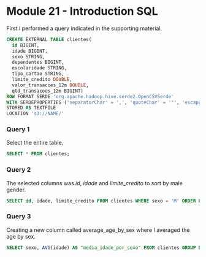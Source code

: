 # Module 21 - Introduction SQL

First i performed a query indicated in the supporting material.

```sql
CREATE EXTERNAL TABLE clientes(
  id BIGINT,
  idade BIGINT,
  sexo STRING,
  dependentes BIGINT,
  escolaridade STRING,
  tipo_cartao STRING,
  limite_credito DOUBLE,
  valor_transacoes_12m DOUBLE,
  qtd_transacoes_12m BIGINT)
ROW FORMAT SERDE 'org.apache.hadoop.hive.serde2.OpenCSVSerde'
WITH SERDEPROPERTIES ('separatorChar' = ',', 'quoteChar' = '"', 'escapeChar' = '\\')
STORED AS TEXTFILE
LOCATION 's3://NAME/'
```

### Query 1
Select the entire table.
```sql
SELECT * FROM clientes;
```

### Query 2
The selected columns was *id*, *idade* and *limite_credito* to sort by male gender.
```sql
SELECT id, idade, limite_credito FROM clientes WHERE sexo = 'M' ORDER BY idade DESC;
```

### Query 3
Creating a new column called average_age_by_sex where I averaged the age by sex.
```sql
SELECT sexo, AVG(idade) AS "media_idade_por_sexo" FROM clientes GROUP BY sexo;
